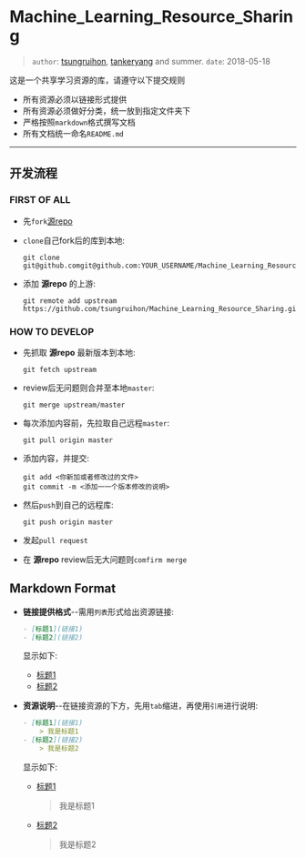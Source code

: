 # Machine_Learning_Resource_Sharing

> `author`: [tsungruihon](https://github.com/tsungruihon), [tankeryang](https://github.com/tankeryang) and summer.
> `date`: 2018-05-18

这是一个共享学习资源的库，请遵守以下提交规则

- 所有资源必须以链接形式提供
- 所有资源必须做好分类，统一放到指定文件夹下
- 严格按照`markdown`格式撰写文档
- 所有文档统一命名`README.md`

------

## 开发流程

### FIRST OF ALL

- 先`fork`[源repo](https://github.com/tsungruihon/Machine-Learning-Resource-Sharing)

- `clone`自己fork后的库到本地:
    ```shell
    git clone git@github.comgit@github.com:YOUR_USERNAME/Machine_Learning_Resource_Sharing.git
    ```

- 添加 __源repo__ 的上游:
    ```shell
    git remote add upstream https://github.com/tsungruihon/Machine_Learning_Resource_Sharing.git
    ```

### HOW TO DEVELOP

- 先抓取 __源repo__ 最新版本到本地:
    ```shell
    git fetch upstream
    ```

- review后无问题则合并至本地`master`:
    ```shell
    git merge upstream/master
    ```

- 每次添加内容前，先拉取自己远程`master`:
    ```shell
    git pull origin master
    ```

- 添加内容，并提交:
    ```shell
    git add <你新加或者修改过的文件>
    git commit -m <添加⼀一个版本修改的说明>
    ```

- 然后`push`到自己的远程库:
    ```shell
    git push origin master
    ```

- 发起`pull request`
- 在 __源repo__ review后无大问题则`comfirm merge`

## Markdown Format

- __链接提供格式__--需用`列表`形式给出资源链接:
    ```markdown
    - [标题1](链接1)
    - [标题2](链接2)
    ```
    显示如下:
    - [标题1]()
    - [标题2]()

- __资源说明__--在链接资源的下方，先用`tab`缩进，再使用`引用`进行说明:
    ```markdown
    - [标题1](链接1)
        > 我是标题1
    - [标题2](链接2)
        > 我是标题2
    ```
    显示如下:
    - [标题1](链接1)
        > 我是标题1
    - [标题2](链接2)
        > 我是标题2